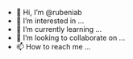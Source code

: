 - 👋 Hi, I’m @rubeniab
- 👀 I’m interested in ...
- 🌱 I’m currently learning ...
- 💞️ I’m looking to collaborate on ...
- 📫 How to reach me ...

<!---
rubeniab/rubeniab is a ✨ special ✨ repository because its `README.md` (this file) appears on your GitHub profile.
You can click the Preview link to take a look at your changes.
--->
